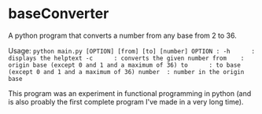 # baseConverter

A python program that converts a number from any base from 2 to 36.

Usage:
      `python main.py [OPTION] [from] [to] [number]
      OPTION :
          -h      : displays the helptext
          -c      : converts the given number
          from    : origin base (except 0 and 1 and a maximum of 36)
          to      : to base (except 0 and 1 and a maximum of 36)
          number  : number in the origin base`

This program was an experiment in functional programming in python (and is also proably the first complete program I've made in a very long time).

